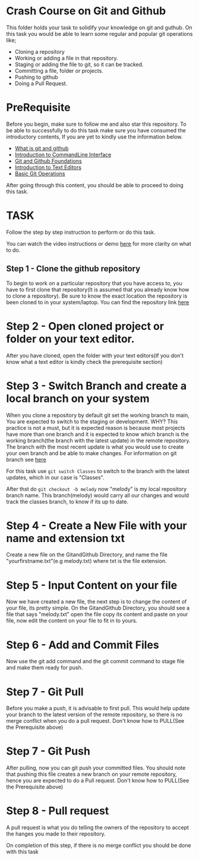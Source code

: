 # Crash Course on Git and Github
This folder holds your task to solidify your knowledge on git and guthub.
On this task you would be able to learn some regular and popular git operations like;
- Cloning a repository
- Working or adding a file in that repository.
- Staging or adding the file to git, so it can be tracked.
- Committing a file, folder or projects.
- Pushing to github
- Doing a Pull Request.

# PreRequisite
Before you begin, make sure to follow me and also star this repository.
To be able to successfully to do this task make sure you have consumed the introductory contents, If you are yet to kindly use the information below.

- [What is git and github](https://blog.amaizumelody.com/SETTING%20UP%20GIT%20AND%20GITHUB%20-%20GIT%20FUNDAMENTALS)
- [Introduction to CommandLine Interface](https://blog.amaizumelody.com/DEEP%20INTRODUCTION%20TO%20THE%20COMMAND%20LINE%20-%20LINUX%20AND%20GIT%20BASH%20USAGE)
- [Git and Github Foundations](https://blog.amaizumelody.com/GIT%20BASICS%20AND%20COMMANDS%20-%20FOUNDATIONS%20COURSE)
- [Introduction to Text Editors](https://blog.amaizumelody.com/GIT%20FUNDAMENTALS%20-%20INTRODUCTION%20TO%20TEXT%20EDITORS)
- [Basic Git Operations](https://blog.amaizumelody.com/GIT%20AND%20GITHUB%20FUNDAMENTALS%20-%20BASIC%20GIT%20OPERATIONS)

After going through this content, you should be able to proceed to doing this task.

# TASK
Follow the step by step instruction to perform or do this task.

You can watch the video instructions or demo [here]() for more clarity on what to do.

## Step 1 - Clone the github repository
To begin to work on a particular repository that you have access to, you have to first clone that repository(It is assumed that you already know how to clone a repository). Be sure to know the exact location the repository is been cloned to in your system/laptop.
You can find the repository link [here](https://github.com/lettaz/Fullstack-Development-Bootcamp)

# Step 2 - Open cloned project or folder on your text editor.
After you have cloned, open the folder with your text editors(If you don't know what a text editor is kindly check the prerequisite section)

# Step 3 - Switch Branch and create a local branch on your system
When you clone a repository by default git set the working branch to main, You are expected to switch to the staging or development. WHY? This practice is not a must, but it is expected reason is because most projects have more than one branch and it is expected to know which branch is the working branch(the branch with the latest update) in the remote repository.
The branch with the most recent update is what you would use to create your own branch and be able to make changes.
For information on git branch see [here](https://www.youtube.com/watch?v=e2IbNHi4uCI&ab_channel=freeCodeCamp.org) 

For this task use `git switch Classes` to switch to the branch with the latest updates, which in our case is "Classes".

After thst do `git checkout -b melody` now "melody" is my local repository branch name. This branch(melody) would carry all our changes and would track the classes branch, to know if its up to date.

# Step 4 - Create a New File with your name and extension txt
Create a new file on the GitandGithub Directory, and name the file "yourfirstname.txt"(e.g melody.txt) where txt is the file extension.

# Step 5 - Input Content on your file
Now we have created a new file, the next step is to change the content of your file, its pretty simple.
On the GitandGithub Directory, you should see a file that says "melody.txt" open the file copy its content and paste on your file, now edit the content on your file to fit in to yours.

# Step 6 - Add and Commit Files
Now use the git add command and the git commit command to stage file and make them ready for push.

# Step 7 - Git Pull
Before you make a push, it is advisable to first pull.
This would help update your branch to the latest version of the remote repository, so there is no merge conflict when you do a pull request.
Don't know how to PULL(See the Prerequisite above)

# Step 7 - Git Push
After pulling, now you can git push your committed files.
You should note that pushing this file creates a new branch on your remote repository, hence you are expected to do a Pull request.
Don't know how to PULL(See the Prerequisite above)

# Step 8 - Pull request
A pull request is what you do telling the owners of the repository to accept the hanges you made to their repository.

On completion of this step, if there is no merge conflict you should be done with this task